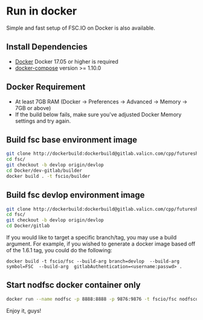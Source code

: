 # Run in docker

Simple and fast setup of FSC.IO on Docker is also available.

## Install Dependencies

- [Docker](https://docs.docker.com) Docker 17.05 or higher is required
- [docker-compose](https://docs.docker.com/compose/) version >= 1.10.0

## Docker Requirement

- At least 7GB RAM (Docker -> Preferences -> Advanced -> Memory -> 7GB or above)
- If the build below fails, make sure you've adjusted Docker Memory settings and try again.

## Build fsc base environment image

```bash
git clone http://dockerbuild:dockerbuild@gitlab.valicn.com/cpp/futureshareschian/fscio/fsc.git  --depth 1
cd fsc/
git checkout -b devlop origin/devlop
cd Docker/dev-gitlab/builder
docker build . -t fscio/builder
```
## Build fsc devlop environment image

```bash
git clone http://dockerbuild:dockerbuild@gitlab.valicn.com/cpp/futureshareschian/fscio/fsc.git 
cd fsc/
git checkout -b devlop origin/devlop
cd Docker/gitlab
```
If you would like to target a specific branch/tag, you may use a build argument. For example, if you wished to generate a docker image based off of the 1.6.1 tag, you could do the following:
```
docker build -t fscio/fsc --build-arg branch=devlop  --build-arg symbol=FSC  --build-arg  gitlabAuthentication=<username:passwd> .
```

## Start nodfsc docker container only

```bash
docker run --name nodfsc -p 8888:8888 -p 9876:9876 -t fscio/fsc nodfscd.sh -e --http-alias=nodfsc:8888 --http-alias=127.0.0.1:8888 --http-alias=localhost:8888 arg1 arg2
```

Enjoy it, guys!
